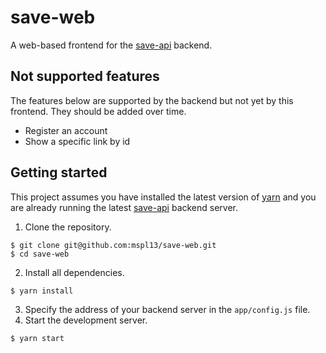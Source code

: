 # save-web
A web-based frontend for the [save-api](https://github.com/albalitz/save-api) backend.

## Not supported features
The features below are supported by the backend but not yet by this frontend. They should be added over time.

- Register an account
- Show a specific link by id

## Getting started
This project assumes you have installed the latest version of [yarn](https://yarnpkg.com/en/) and you are already running the latest [save-api](https://github.com/albalitz/save-api) backend server.

1. Clone the repository.
```shell
$ git clone git@github.com:mspl13/save-web.git
$ cd save-web
```
2. Install all dependencies.
```shell
$ yarn install
```
3. Specify the address of your backend server in the `app/config.js` file.
4. Start the development server.
```shell
$ yarn start
```
